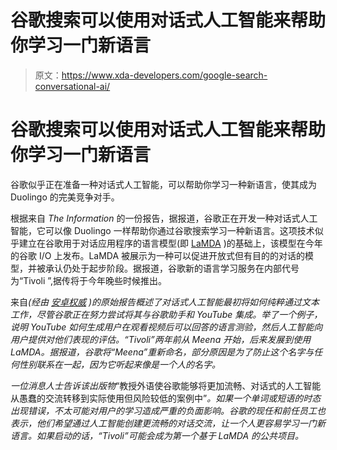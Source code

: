 # 谷歌搜索可以使用对话式人工智能来帮助你学习一门新语言

> 原文：<https://www.xda-developers.com/google-search-conversational-ai/>

# 谷歌搜索可以使用对话式人工智能来帮助你学习一门新语言

谷歌似乎正在准备一种对话式人工智能，可以帮助你学习一种新语言，使其成为 Duolingo 的完美竞争对手。

根据来自 *The Information* 的一份报告，据报道，谷歌正在开发一种对话式人工智能，它可以像 Duolingo 一样帮助你通过谷歌搜索学习一种新语言。这项技术似乎建立在谷歌用于对话应用程序的语言模型(即 [LaMDA](https://www.xda-developers.com/googles-language-model-friend-lamda/) )的基础上，该模型在今年的谷歌 I/O 上发布。LaMDA 被展示为一种可以促进开放式但有目的的对话的模型，并被承认仍处于起步阶段。据报道，谷歌新的语言学习服务在内部代号为“Tivoli ”,据传将于今年晚些时候推出。

来自[](https://www.theinformation.com/articles/googles-next-ai-move-teaching-foreign-languages)*(经由 [*安卓权威*](https://www.androidauthority.com/google-tivoli-1236206/) )的原始报告概述了对话式人工智能最初将如何纯粹通过文本工作，尽管谷歌正在努力尝试将其与谷歌助手和 YouTube 集成。举了一个例子，说明 YouTube 如何生成用户在观看视频后可以回答的语言测验，然后人工智能向用户提供对他们表现的评估。“Tivoli”两年前从 Meena 开始，后来发展到使用 LaMDA。据报道，谷歌将“Meena”重新命名，部分原因是为了防止这个名字与任何性别联系在一起，因为它听起来像是一个人的名字。*

 *一位消息人士告诉该出版物*“教授外语使谷歌能够将更加流畅、对话式的人工智能从愚蠢的交流转移到实际使用但风险较低的案例中”*。如果一个单词或短语的时态出现错误，不太可能对用户的学习造成严重的负面影响。谷歌的现任和前任员工也表示，他们希望通过人工智能创建更流畅的对话交流，让一个人更容易学习一门新语言。如果启动的话，“Tivoli”可能会成为第一个基于 LaMDA 的公共项目。*